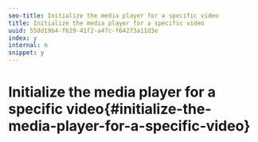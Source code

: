 ```yaml
---
seo-title: Initialize the media player for a specific video
title: Initialize the media player for a specific video
uuid: 55dd19b4-f629-41f2-a47c-f64273a11d3e
index: y
internal: n
snippet: y
---
```


# Initialize the media player for a specific video{#initialize-the-media-player-for-a-specific-video}

